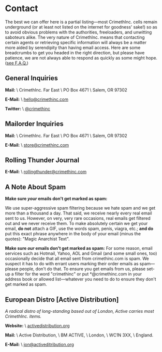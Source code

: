 # Contact

The best we can offer here is a partial listing—most CrimethInc. cells remain underground (or at least not listed on the internet for goodness' sake!) so as to avoid obvious problems with the authorities, freeloaders, and unwitting saboteurs alike. The very nature of CrimethInc. means that contacting certain agents or retrieving specific information will always be a matter more aided by serendipity than having email access. Here are some breadcrumbs to get you headed in the right direction, but please have patience, we are not always able to respond as quickly as some might hope. ([see F.A.Q.](/faq))

## General Inquiries

**Mail:** \\
CrimethInc. Far East \\
PO Box 4671 \\
Salem, OR 97302

**E-Mail:** \\
[hello@crimethinc.com](mailto:hello@crimethinc.com)

**Twitter:** \\
[@crimethinc](https://twitter.com/#!/crimethinc)

## Mailorder Inquiries

**Mail:** \\
CrimethInc. Far East \\
PO Box 4671 \\
Salem, OR 97302

**E-Mail:** \\
[store@crimethinc.com](mailto:store@crimethinc.com)

## Rolling Thunder Journal

**E-Mail:** \\
[rollingthunder@crimethinc.com](mailto:rollingthunder@crimethinc.com)

## A Note About Spam

**Make sure _your_ emails don't get marked as spam:**

We use super-aggressive spam filtering because we hate spam and we get more than a thousand a day. That said, we receive nearly every real email sent to us. However, on very, very rare occasions, real emails get filtered out and we never receive them. To make absolutely certain we get your email, **do not** attach a GIF, use the words spam, penis, viagra, etc.; **and do** put this exact phrase anywhere in the body of your email (minus the quotes): "Magic Anarchist Text".

**Make sure _our_ emails don't get marked as spam:**
For some reason, email services such as Hotmail, Yahoo, AOL and Gmail (and some small ones, too) occasionally decide that all email sent from crimethinc.com is spam. We suspect it has to do with errant users marking their order emails as spam—please people, don't do that. To ensure you get emails from us, please set-up a filter for the word "crimethinc" or put *@crimethinc.com in your address book or allowed list—whatever you need to do to ensure they don't get marked as spam.

## European Distro [Active Distribution]

_A radical distro of long-standing based out of London, Active carries most CrimethInc. items._

**Website:** \\
[activedistribution.org](https://activedistribution.org)

**Mail:** \\
Active Distribution, \\
BM ACTIVE, \\
London, \\
WC1N 3XX, \\
England.

**E-Mail:** \\
[jon@activeditribution.org](mailto:jon@activeditribution.org)
